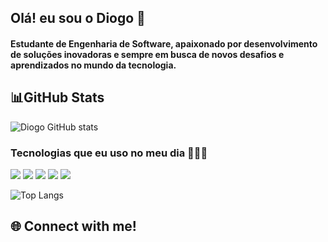 ## Olá! eu sou o Diogo 👋

 #### Estudante de Engenharia de Software, apaixonado por desenvolvimento de soluções inovadoras e sempre em busca de novos desafios e aprendizados no mundo da tecnologia.
 
## 📊GitHub Stats

![Diogo GitHub stats](https://github-readme-stats.vercel.app/api?username=ArtixDiogo&show_icons=true&theme=onedark)

### Tecnologias que eu uso no meu dia 👨🏽‍💻
 ![](https://img.shields.io/badge/HTML5-E34F26?style=for-the-badge&logo=html5&logoColor=white) ![](https://img.shields.io/badge/CSS3-1572B6?style=for-the-badge&logo=css3&logoColor=white) ![](https://img.shields.io/badge/JavaScript-F7DF1E?style=for-the-badge&logo=javascript&logoColor=black) ![](https://img.shields.io/badge/Java-ED8B00?style=for-the-badge&logo=openjdk&logoColor=white) ![](	https://img.shields.io/badge/Python-3776AB?style=for-the-badge&logo=python&logoColor=white)

![Top Langs](https://github-readme-stats.vercel.app/api/top-langs/?username=ArtixDiogo&hide_progress=true)

## 🌐 Connect with me!
